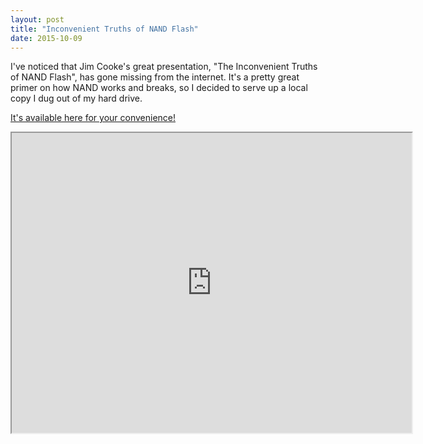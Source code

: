 ```yaml
---
layout: post
title: "Inconvenient Truths of NAND Flash"
date: 2015-10-09
---
```


<meta name="description" content="inconvenient truths of nand flash"/>
<meta name="description" content="jim cooke micron nand flash"/>

I've noticed that Jim Cooke's great presentation, "The Inconvenient Truths of NAND Flash", has gone missing from the internet. It's a pretty great primer on how NAND works and breaks, so I decided to serve up a local copy I dug out of my hard drive. 

[It's available here for your convenience!](/assets/cooke_inconvenient_truths.pdf)

<iframe src="https://drive.google.com/file/d/0B1nlNdjzPFUYbGNLanJ4TVNrQmc/preview" width="640" height="480"></iframe>
